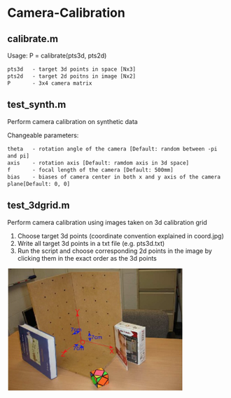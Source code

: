 # Camera-Calibration

## calibrate.m
Usage: P = calibrate(pts3d, pts2d)

    pts3d   - target 3d points in space [Nx3]
    pts2d   - target 2d poitns in image [Nx2]
    P       - 3x4 camera matrix

## test_synth.m
Perform camera calibration on synthetic data

Changeable parameters:

    theta   - rotation angle of the camera [Default: random between -pi and pi]
    axis    - rotation axis [Default: ramdom axis in 3d space]
    f       - focal length of the camera [Default: 500mm]
    bias    - biases of camera center in both x and y axis of the camera plane[Default: 0, 0]

## test_3dgrid.m
Perform camera calibration using images taken on 3d calibration grid

1. Choose target 3d points (coordinate convention explained in coord.jpg)
2. Write all target 3d points in a txt file (e.g. pts3d.txt)
3. Run the script and choose corresponding 2d points in the image by clicking them in the exact order as the 3d points

<img src="coord.png" width='400' height='280' align="left">  
